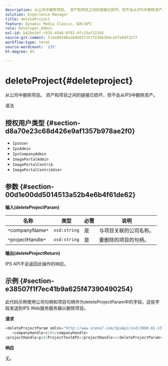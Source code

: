 ```yaml
---
description: 从公司中删除项目。 资产和项目之间的链接已损坏，但不会从IPS中删除资产。
solution: Experience Manager
title: deleteProject
feature: Dynamic Media Classic，SDK/API
role: Developer,Admin
exl-id: b42be3ef-c935-4548-8f92-4fc33af321b5
source-git-commit: fcda99340a18d5037157723bb3bdca5fa9df3277
workflow-type: tm+mt
source-wordcount: '133'
ht-degree: 9%

---
```


# deleteProject{#deleteproject}

从公司中删除项目。 资产和项目之间的链接已损坏，但不会从IPS中删除资产。

语法

## 授权用户类型 {#section-d8a70e23c68d426e9af1357b978ae2f0}

* `IpsUser`
* `IpsAdmin`
* `IpsCompanyAdmin`
* `ImagePortalAdmin`
* `ImagePortalContrib`
* `ImagePortalContribUser`

## 参数 {#section-00d1e00dd5014513a52b4e6b4f61de62}

**输入(deleteProjectParam)**

| 名称 | 类型 | 必需 | 说明 |
|---|---|---|---|
| `*`companyName`*` | `xsd:string` | 是 | 与项目关联的公司名称。 |
| `*`projectHandle`*` | `xsd:string` | 是 | 要删除的项目的句柄。 |

**输出(deleteProjectReturn)**

IPS API不会返回此操作的响应。

## 示例 {#section-e38507f1f7ec41b9a625f47390490254}

此代码示例使用公司句柄和项目句柄作为deleteProjectParam中的字段，这些字段发送到IPS Web服务服务器以删除项目。

**请求**

```java
<deleteProjectParam xmlns="http://www.scene7.com/IpsApi/xsd/2008-01-15">
   <companyHandle>c|6</companyHandle>
<projectHandle>p|6|ProjectTestAPI</projectHandle></deleteProjectParam>
```

**响应**

无。
